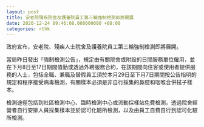 ```yaml
---
layout: post
title: 安老院殘疾院舍及護養院員工第三輪強制檢測即將開展
date: 2020-12-24 09:46:08.000000000 +08:00
categories: rthk
---
```


政府宣布，安老院、殘疾人士院舍及護養院員工第三輪強制檢測即將展開。

當局昨日發出「強制檢測公告」，規定由有關院舍或附設的日間服務單位僱用，並在下月8日至17日期間值勤或透過外聘服務合約，在該期間向住客或使用者提供服務的人士，包括全職、兼職及替假員工須於本月29日至下月7日期間按公告指明的規定和程序接受病毒檢測，有關樣本必須是非自行採集的鼻腔和咽喉合併拭子樣本。

檢測途徑包括到社區檢測中心、臨時檢測中心或流動採樣站免費檢測，透過院舍經營者自行安排人員採集樣本並於認可化驗所檢測，以及由員工自費自行到認可化驗所檢測。
